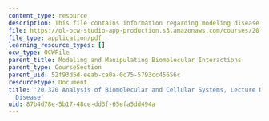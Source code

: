 ```yaml
---
content_type: resource
description: This file contains information regarding modeling disease.
file: https://ol-ocw-studio-app-production.s3.amazonaws.com/courses/20-320-analysis-of-biomolecular-and-cellular-systems-fall-2012/87b4d78e5b1748cedd3f65efa5dd494a_MIT20_320F12_Tpc_4_Mod_Dis.pdf
file_type: application/pdf
learning_resource_types: []
ocw_type: OCWFile
parent_title: Modeling and Manipulating Biomolecular Interactions
parent_type: CourseSection
parent_uid: 52f93d5d-eeab-ca0a-0c75-5793cc45656c
resourcetype: Document
title: '20.320 Analysis of Biomolecular and Cellular Systems, Lecture Notes: 4 Modeling
  Disease'
uid: 87b4d78e-5b17-48ce-dd3f-65efa5dd494a
---
```

